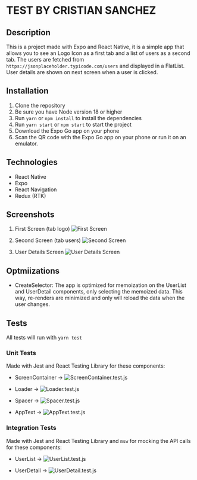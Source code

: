 # TEST BY CRISTIAN SANCHEZ

## Description

This is a project made with Expo and React Native, it is a simple app that allows you to see an Logo Icon as a first tab and a list of users as a second tab. The users are fetched from `https://jsonplaceholder.typicode.com/users` and displayed in a FlatList. User details are shown on next screen when a user is clicked.

## Installation

1. Clone the repository
2. Be sure you have Node version 18 or higher
3. Run `yarn` or `npm install` to install the dependencies
4. Run `yarn start` or `npm start` to start the project
5. Download the Expo Go app on your phone
6. Scan the QR code with the Expo Go app on your phone or run it on an emulator.

## Technologies

- React Native
- Expo
- React Navigation
- Redux (RTK)

## Screenshots

1. First Screen (tab logo)
   ![First Screen](./screenshots/first_tab.png)

2. Second Screen (tab users)
   ![Second Screen](./screenshots/second_tab.png)

3. User Details Screen
   ![User Details Screen](./screenshots/user_details.png)

## Optmiizations

- CreateSelector: The app is optimized for memoization on the UserList and UserDetail components, only selecting the memoized data. This way, re-renders are minimized and only will reload the data when the user changes.

## Tests

All tests will run with `yarn test`

### Unit Tests

Made with Jest and React Testing Library for these components:

- ScreenContainer -> ![ScreenContainer.test.js](./src/components/ScreenContainer/__test__/ScreenContainer.test.tsx)

- Loader -> ![Loader.test.js](./src/components/Loader/__test__/Loader.test.tsx)

- Spacer -> ![Spacer.test.js](./src/components/Spacer/__test__/Spacer.test.tsx)

- AppText -> ![AppText.test.js](./src/components/AppText/__test__/AppText.test.tsx)

### Integration Tests

Made with Jest and React Testing Library and `msw` for mocking the API calls for these components:

- UserList -> ![UserList.test.js](./src/modules/UserList/container/__test__/UserList.test.tsx)

- UserDetail -> ![UserDetail.test.js](./src/modules/UserDetail/components/__test__/UserDataText.test.tsx)
